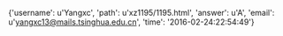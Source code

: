 {'username': u'Yangxc', 'path': u'xz1195/1195.html', 'answer': u'A', 'email': u'yangxc13@mails.tsinghua.edu.cn', 'time': '2016-02-24:22:54:49'}